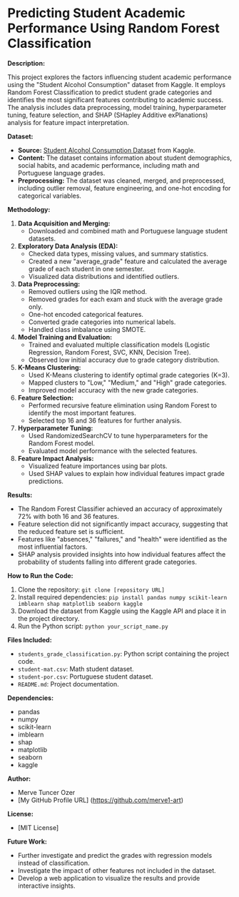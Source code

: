 # Predicting Student Academic Performance Using Random Forest Classification

**Description:**

This project explores the factors influencing student academic performance using the "Student Alcohol Consumption" dataset from Kaggle. It employs Random Forest Classification to predict student grade categories and identifies the most significant features contributing to academic success. The analysis includes data preprocessing, model training, hyperparameter tuning, feature selection, and SHAP (SHapley Additive exPlanations) analysis for feature impact interpretation.

**Dataset:**

* **Source:** [Student Alcohol Consumption Dataset](https://www.kaggle.com/datasets/uciml/student-alcohol-consumption) from Kaggle.
* **Content:** The dataset contains information about student demographics, social habits, and academic performance, including math and Portuguese language grades.
* **Preprocessing:** The dataset was cleaned, merged, and preprocessed, including outlier removal, feature engineering, and one-hot encoding for categorical variables.

**Methodology:**

1.  **Data Acquisition and Merging:**
    * Downloaded and combined math and Portuguese language student datasets.
2.  **Exploratory Data Analysis (EDA):**
    * Checked data types, missing values, and summary statistics.
    * Created a new "average_grade" feature and calculated the average grade of each student in one semester.
    * Visualized data distributions and identified outliers.
3.  **Data Preprocessing:**
    * Removed outliers using the IQR method.
    * Removed grades for each exam and stuck with the average grade only.
    * One-hot encoded categorical features.
    * Converted grade categories into numerical labels.
    * Handled class imbalance using SMOTE.
4.  **Model Training and Evaluation:**
    * Trained and evaluated multiple classification models (Logistic Regression, Random Forest, SVC, KNN, Decision Tree).
    * Observed low initial accuracy due to grade category distribution.
5.  **K-Means Clustering:**
    * Used K-Means clustering to identify optimal grade categories (K=3).
    * Mapped clusters to "Low," "Medium," and "High" grade categories.
    * Improved model accuracy with the new grade categories.
6.  **Feature Selection:**
    * Performed recursive feature elimination using Random Forest to identify the most important features.
    * Selected top 16 and 36 features for further analysis.
7.  **Hyperparameter Tuning:**
    * Used RandomizedSearchCV to tune hyperparameters for the Random Forest model.
    * Evaluated model performance with the selected features.
8.  **Feature Impact Analysis:**
    * Visualized feature importances using bar plots.
    * Used SHAP values to explain how individual features impact grade predictions.

**Results:**

* The Random Forest Classifier achieved an accuracy of approximately 72% with both 16 and 36 features.
* Feature selection did not significantly impact accuracy, suggesting that the reduced feature set is sufficient.
* Features like "absences," "failures," and "health" were identified as the most influential factors.
* SHAP analysis provided insights into how individual features affect the probability of students falling into different grade categories.

**How to Run the Code:**

1.  Clone the repository: `git clone [repository URL]`
2.  Install required dependencies: `pip install pandas numpy scikit-learn imblearn shap matplotlib seaborn kaggle`
3.  Download the dataset from Kaggle using the Kaggle API and place it in the project directory.
4.  Run the Python script: `python your_script_name.py`

**Files Included:**

* `students_grade_classification.py`: Python script containing the project code.
* `student-mat.csv`: Math student dataset.
* `student-por.csv`: Portuguese student dataset.
* `README.md`: Project documentation.

**Dependencies:**

* pandas
* numpy
* scikit-learn
* imblearn
* shap
* matplotlib
* seaborn
* kaggle

**Author:**

* Merve Tuncer Ozer
* [My GitHub Profile URL] (https://github.com/merve1-art)

**License:**

* [MIT License]

**Future Work:**

* Further investigate and predict the grades with regression models instead of classification.
* Investigate the impact of other features not included in the dataset.
* Develop a web application to visualize the results and provide interactive insights.
